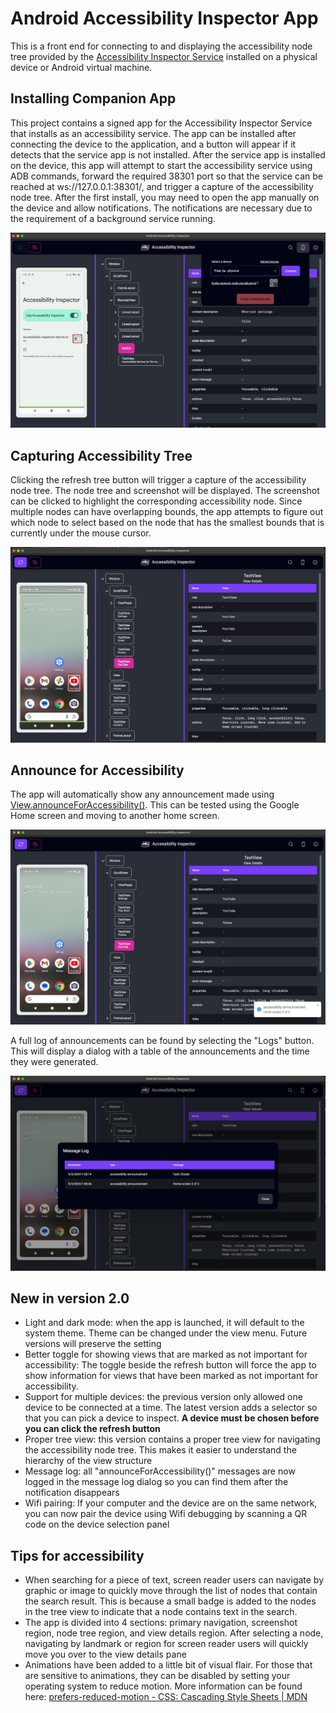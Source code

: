 # Android Accessibility Inspector App

This is a front end for connecting to and displaying the accessibility node tree provided by the [Accessibility Inspector Service](https://github.com/jwlilly/Accessibility-Inspector-Service) installed on a physical device or Android virtual machine. 

## Installing Companion App
This project contains a signed app for the Accessibility Inspector Service that installs as an accessibility service. The app can be installed after connecting the device to the application, and a button will appear if it detects that the service app is not installed. After the service app is installed on the device, this app will attempt to start the accessibility service using ADB commands, forward the required 38301 port so that the service can be reached at ws://127.0.0.1:38301/, and trigger a capture of the accessibility node tree. After the first install, you may need to open the app manually on the device and allow notifications. The notifications are necessary due to the requirement of a background service running. 

![Install companion app](./screenshots/install-companion-app.png)

## Capturing Accessibility Tree
Clicking the refresh tree button will trigger a capture of the accessibility node tree. The node tree and screenshot will be displayed. The screenshot can be clicked to highlight the corresponding accessibility node. Since multiple nodes can have overlapping bounds, the app attempts to figure out which node to select based on the node that has the smallest bounds that is currently under the mouse cursor. 

![Accessibility node tree displayed for the home screen with the YouTube app highlighted](./screenshots/app-screenshot.png)

## Announce for Accessibility
The app will automatically show any announcement made using [View.announceForAccessibility()](https://developer.android.com/reference/android/view/View#announceForAccessibility(java.lang.CharSequence)). This can be tested using the Google Home screen and moving to another home screen. 

![Announce for accessibility showing 'Home screen 2 of 2'](./screenshots/announce-for-accessibility.png)

A full log of announcements can be found by selecting the "Logs" button. This will display a dialog with a table of the announcements and the time they were generated.

![Announce for accessibility message log](./screenshots/message-log.png)

## New in version 2.0

* Light and dark mode: when the app is launched, it will default to the system theme. Theme can be changed under the view menu. Future versions will preserve the setting
* Better toggle for showing views that are marked as not important for accessibility: The toggle beside the refresh button will force the app to show information for views that have been marked as not important for accessibility. 
* Support for multiple devices: the previous version only allowed one device to be connected at a time. The latest version adds a selector so that you can pick a device to inspect. **A device must be chosen before you can click the refresh button**
* Proper tree view: this version contains a proper tree view for navigating the accessibility node tree. This makes it easier to understand the hierarchy of the view structure
* Message log: all "announceForAccessibility()" messages are now logged in the message log dialog so you can find them after the notification disappears
* Wifi pairing: If your computer and the device are on the same network, you can now pair the device using Wifi debugging by scanning a QR code on the device selection panel

## Tips for accessibility

* When searching for a piece of text, screen reader users can navigate by graphic or image to quickly move through the list of nodes that contain the search result. This is because a small badge is added to the nodes in the tree view to indicate that a node contains text in the search.
* The app is divided into 4 sections: primary navigation, screenshot region, node tree region, and view details region. After selecting a node, navigating by landmark or region for screen reader users will quickly move you over to the view details pane
* Animations have been added to a little bit of visual flair. For those that are sensitive to animations, they can be disabled by setting your operating system to reduce motion. More information can be found here: [prefers-reduced-motion - CSS: Cascading Style Sheets | MDN](https://developer.mozilla.org/en-US/docs/Web/CSS/@media/prefers-reduced-motion)
